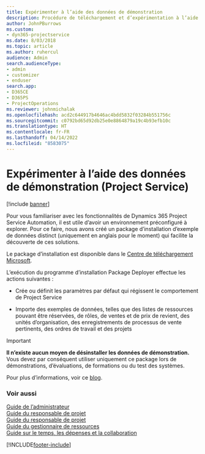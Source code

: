 ```yaml
---
title: Expérimenter à l’aide des données de démonstration
description: Procédure de téléchargement et d’expérimentation à l’aide des données de démonstration pour Project Service Automation
author: JohnPBurrows
ms.custom:
- dyn365-projectservice
ms.date: 8/03/2018
ms.topic: article
ms.author: ruhercul
audience: Admin
search.audienceType:
- admin
- customizer
- enduser
search.app:
- D365CE
- D365PS
- ProjectOperations
ms.reviewer: johnmichalak
ms.openlocfilehash: acd2c644917b4646ac4bdd5832f03284b551756c
ms.sourcegitcommit: c0792bd65d92db25e0e8864879a19c4b93efb10c
ms.translationtype: HT
ms.contentlocale: fr-FR
ms.lasthandoff: 04/14/2022
ms.locfileid: "8583075"
---
```

# <a name="experiment-with-demo-data-project-service"></a>Expérimenter à l’aide des données de démonstration (Project Service)

[!include [banner](../includes/psa-now-project-operations.md)]

Pour vous familiariser avec les fonctionnalités de Dynamics 365 Project Service Automation, il est utile d’avoir un environnement préconfiguré à explorer. Pour ce faire, nous avons créé un package d’installation d’exemple de données distinct (uniquement en anglais pour le moment) qui facilite la découverte de ces solutions. 

Le package d’installation est disponible dans le [Centre de téléchargement Microsoft](https://go.microsoft.com/fwlink/?linkid=859966).  

L’exécution du programme d’installation Package Deployer effectue les actions suivantes : 
  
-   Crée ou définit les paramètres par défaut qui régissent le comportement de Project Service  
  
-   Importe des exemples de données, telles que des listes de ressources pouvant être réservées, de rôles, de ventes et de prix de revient, des unités d’organisation, des enregistrements de processus de vente pertinents, des ordres de travail et des projets    
  
> [!IMPORTANT]
> **Il n’existe aucun moyen de désinstaller les données de démonstration.** Vous devez par conséquent utiliser uniquement ce package lors de démonstrations, d’évaluations, de formations ou du test des systèmes.

Pour plus d’informations, voir ce [blog](https://blogs.msdn.microsoft.com/crm/2017/10/24/microsoft-dynamics-365-for-field-service-and-project-service-automation-sample-data).





  
### <a name="see-also"></a>Voir aussi  
 [Guide de l’administrateur](../psa/admin-guide.md)   
 [Guide du responsable de projet](../psa/account-manager-guide.md)   
 [Guide du responsable de projet](../psa/project-manager-guide.md)   
 [Guide du gestionnaire de ressources](../psa/resource-manager-guide.md)   
 [Guide sur le temps, les dépenses et la collaboration](../psa/time-expense-collaboration-guide.md)


[!INCLUDE[footer-include](../includes/footer-banner.md)]
